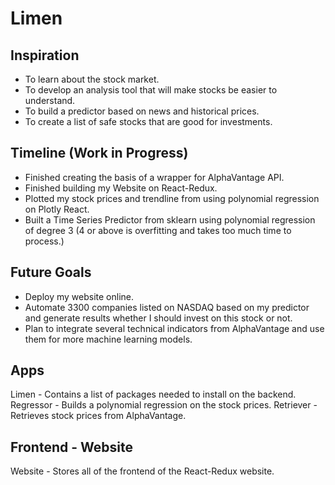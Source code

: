 # Limen
## Inspiration
 - To learn about the stock market.
 - To develop an analysis tool that will make stocks be easier to understand.
 - To build a predictor based on news and historical prices.
 - To create a list of safe stocks that are good for investments.

## Timeline (Work in Progress)
 - Finished creating the basis of a wrapper for AlphaVantage API.
 - Finished building my Website on React-Redux.
 - Plotted my stock prices and trendline from using polynomial regression on Plotly React.
 - Built a Time Series Predictor from sklearn using polynomial regression of degree 3 (4 or above is overfitting and takes too much time to process.)

## Future Goals
 - Deploy my website online.
 - Automate 3300 companies listed on NASDAQ based on my predictor and generate results whether I should invest on this stock or not.
 - Plan to integrate several technical indicators from AlphaVantage and use them for more machine learning models.

## Apps
  Limen - Contains a list of packages needed to install on the backend.
  Regressor - Builds a polynomial regression on the stock prices.
  Retriever - Retrieves stock prices from AlphaVantage.

## Frontend - Website
  Website - Stores all of the frontend of the React-Redux website.
